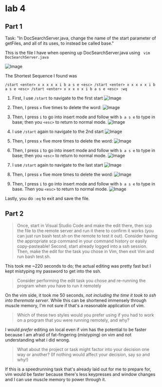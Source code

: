 # lab 4
## Part 1
Task: "In DocSearchServer.java, change the name of the start parameter of getFiles, and all of its uses, to instead be called base."

This is the file I have when opening up DocSearchServer.java using `` vim DocSearchServer.java``

![Image](/cse15l-lab-reports/w2assets/11.14.1.png)

The Shortest Sequence I found was 
```
/start <enter> x x x x x i b a s e <esc> /start <enter> x x x x x i b a s e <esc> /start <enter> x x x x x i b a s e <esc> :wq
```

1. First, I use ``/start`` to navigate to the first start
![Image](/cse15l-lab-reports/w2assets/11.14.start1.png)

2. Then, I press ``x`` five times to delete the word: 
![Image](/cse15l-lab-reports/w2assets/11.14.3.png)

3. Then, I press ``i`` to go into insert mode and follow with ``b a s e`` to type in base; then you ``<esc>`` to return to normal mode.
![Image](/cse15l-lab-reports/w2assets/11.14.4.png)

4. I use ``/start`` again to navigate to the 2nd start
![Image](/cse15l-lab-reports/w2assets/11.14.start2.png)

5. Then, I press ``x`` five more times to delete the word: 
![Image](/cse15l-lab-reports/w2assets/11.14.5.png)

6. Then, I press ``i`` to go into insert mode and follow with ``b a s e`` to type in base; then you ``<esc>`` to return to normal mode.
![Image](/cse15l-lab-reports/w2assets/11.14.6.png)

7. I use ``/start`` again to navigate to the last start
![Image](/cse15l-lab-reports/w2assets/11.14.start3.png)

8. Then, I press ``x`` five more times to delete the word: 
![Image](/cse15l-lab-reports/w2assets/11.14.7.png)

9. Then, I press ``i`` to go into insert mode and follow with ``b a s e`` to type in base. Then you ``<esc>`` to return to normal mode.
![Image](/cse15l-lab-reports/w2assets/11.14.8.png)

Lastly, you do ``:eq`` to exit and save the file.

## Part 2

>Once, start in Visual Studio Code and make the edit there, then scp the file to the remote server and run it there to confirm it works (you can just run bash test.sh on the remote to test it out). Consider having the appropriate scp command in your command history or easily copy-pasteable!
>Second, start already logged into a ssh session. Then, make the edit for the task you chose in Vim, then exit Vim and run bash test.sh.

This took me ~220 seconds to do; the actual editing was pretty fast but I kept mistyping my password to get into the ssh. 

>Consider performing the edit task you chose and re-running the program when you have to run it remotely

On the vim side, it took me 50 seconds, *not including the time it took to ssh into theremote server*. While this can be shortened immensely through muscle memory, I'm not sure if that's a reasonable application of vim. 

>Which of these two styles would you prefer using if you had to work on a program that you were running remotely, and why?

I would *prefer* editing on local even if vim has the potential to be faster because I am afraid of fat-fingering (mistyping) on vim and not understanding what i did wrong. 

>What about the project or task might factor into your decision one way or another? (If nothing would affect your decision, say so and why!)

If this is a speedrunning task that's already laid out for me to prepare for, vim would be faster because there's less keypresses and window changes and I can use muscle memory to power through it.


